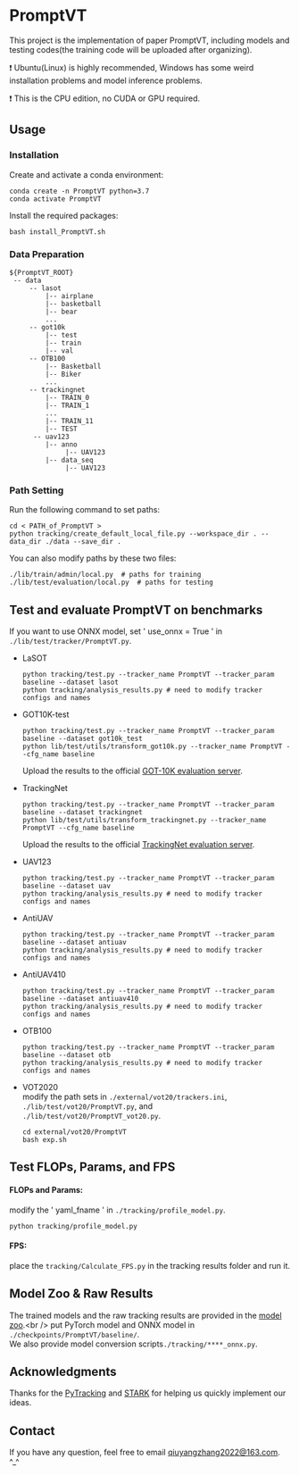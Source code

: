 # PromptVT
This project is the implementation of paper PromptVT, including models and testing codes(the training code will be uploaded after organizing).

:exclamation: Ubuntu(Linux) is highly recommended, Windows has some weird installation problems and model inference problems.

:exclamation: This is the CPU edition, no CUDA or GPU required.

## Usage
### Installation
Create and activate a conda environment:
```
conda create -n PromptVT python=3.7
conda activate PromptVT
```
Install the required packages:
```
bash install_PromptVT.sh
```

### Data Preparation
```
${PromptVT_ROOT}
 -- data
     -- lasot
         |-- airplane
         |-- basketball
         |-- bear
         ...
     -- got10k
         |-- test
         |-- train
         |-- val
     -- OTB100
         |-- Basketball
         |-- Biker
         ...
     -- trackingnet
         |-- TRAIN_0
         |-- TRAIN_1
         ...
         |-- TRAIN_11
         |-- TEST
      -- uav123
         |-- anno
              |-- UAV123
         |-- data_seq
              |-- UAV123
```
### Path Setting
Run the following command to set paths:
```
cd < PATH_of_PromptVT >
python tracking/create_default_local_file.py --workspace_dir . --data_dir ./data --save_dir .
```
You can also modify paths by these two files:
```
./lib/train/admin/local.py  # paths for training
./lib/test/evaluation/local.py  # paths for testing
```
## Test and evaluate PromptVT on benchmarks
If you want to use ONNX model, set ' use_onnx = True ' in `./lib/test/tracker/PromptVT.py`.

* LaSOT
  ```
  python tracking/test.py --tracker_name PromptVT --tracker_param baseline --dataset lasot
  python tracking/analysis_results.py # need to modify tracker configs and names
  ```
* GOT10K-test
  ```
  python tracking/test.py --tracker_name PromptVT --tracker_param baseline --dataset got10k_test
  python lib/test/utils/transform_got10k.py --tracker_name PromptVT --cfg_name baseline
  ```
  Upload the results to the official [GOT-10K evaluation server](http://got-10k.aitestunion.com/).
  
* TrackingNet
  ```
  python tracking/test.py --tracker_name PromptVT --tracker_param baseline --dataset trackingnet
  python lib/test/utils/transform_trackingnet.py --tracker_name PromptVT --cfg_name baseline
  ```
  Upload the results to the official [TrackingNet evaluation server](https://eval.ai/web/challenges/challenge-page/1805/overview).
  
* UAV123
  ```
  python tracking/test.py --tracker_name PromptVT --tracker_param baseline --dataset uav
  python tracking/analysis_results.py # need to modify tracker configs and names
  ```
* AntiUAV
  ```
  python tracking/test.py --tracker_name PromptVT --tracker_param baseline --dataset antiuav
  python tracking/analysis_results.py # need to modify tracker configs and names
  ```
* AntiUAV410
  ```
  python tracking/test.py --tracker_name PromptVT --tracker_param baseline --dataset antiuav410
  python tracking/analysis_results.py # need to modify tracker configs and names
  ```    
* OTB100
  ```
  python tracking/test.py --tracker_name PromptVT --tracker_param baseline --dataset otb
  python tracking/analysis_results.py # need to modify tracker configs and names
  ```
* VOT2020  
  modify the path sets in `./external/vot20/trackers.ini`, `./lib/test/vot20/PromptVT.py`, and `./lib/test/vot20/PromptVT_vot20.py`.
 
   ```
  cd external/vot20/PromptVT
  bash exp.sh
    ```
  
## Test FLOPs, Params, and FPS
  ####  FLOPs and Params:
  modify the ' yaml_fname ' in `./tracking/profile_model.py`.
   ```
  python tracking/profile_model.py
  ```
   ####  FPS:
  place the `tracking/Calculate_FPS.py` in the tracking results folder and run it.
  
##  Model Zoo & Raw Results
The trained models and the raw tracking results are provided in the [model zoo]([https://drive.google.com/file/d/1AuYS8OUXbHhe7QlfVF9vC3EVyzNsReDC/view?usp=drive_link](https://drive.google.com/file/d/1QMk1rlOhQWsztc7fYUOLd5sW08OC1_-Z/view?usp=drive_link)).<br />
put PyTorch model and  ONNX model in  `./checkpoints/PromptVT/baseline/`.<br />
We also provide model conversion scripts`./tracking/****_onnx.py`.
 

## Acknowledgments
Thanks for the [PyTracking](https://github.com/visionml/pytracking) and [STARK](https://github.com/researchmm/Stark) for helping us quickly implement our ideas.

## Contact
If you have any question, feel free to email qiuyangzhang2022@163.com. ^_^



  

